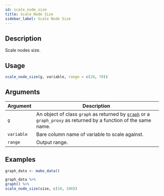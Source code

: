 ```yaml
---
id: scale_node_size
title: Scale Node Size
sidebar_label: Scale Node Size
---
```


## Description

Scale nodes size.


## Usage

```r
scale_node_size(g, variable, range = c(20, 70))
```


## Arguments

Argument      |Description
------------- |----------------
`g`     |     An object of class `graph` as returned by [`graph`](#graph) or a `graph_proxy`  as returned by a function of the same name.
`variable`     |     Bare column name of variable to scale against.
`range`     |     Output range.


## Examples

```r
graph_data <- make_data()

graph_data %>%
graph() %>%
scale_node_size(size, c(10, 100))
```


